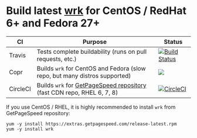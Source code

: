 # Build latest [wrk](https://github.com/wg/wrk) for CentOS / RedHat 6+ and Fedora 27+

|CI|Purpose|Status|
|---|---|---|
|Travis|Tests complete buildability (runs on pull requests, etc.)|[![Build Status](https://travis-ci.org/GetPageSpeed/wrk-rpm.svg?branch=master)](https://travis-ci.org/GetPageSpeed/wrk-rpm)|
| Copr | Builds `wrk` for CentOS and Fedora (slow repo, but many distros supported)| [<img src="https://copr.fedorainfracloud.org/coprs/getpagespeed/wrk/package/wrk/status_image/last_build.png">](https://copr.fedorainfracloud.org/coprs/getpagespeed/wrk/package/wrk/)  |
| CircleCI | Builds `wrk` for [GetPageSpeed repository](https://www.getpagespeed.com/redhat) (fast CDN repo, RHEL 6, 7, 8) | [![CircleCI](https://circleci.com/gh/GetPageSpeed/wrk-rpm.svg?style=svg)](https://circleci.com/gh/GetPageSpeed/wrk-rpm) |

If you use CentOS / RHEL, it is highly recommended to install `wrk` from GetPageSpeed repository:

    yum -y install https://extras.getpagespeed.com/release-latest.rpm
    yum -y install wrk
